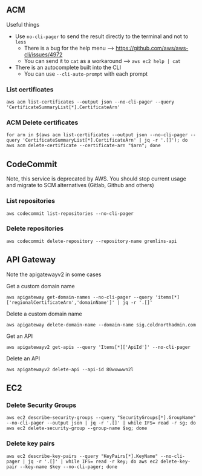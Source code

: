 ## ACM


Useful things
 - Use `no-cli-pager` to send the result directly to the terminal and not to `less`
   - There is a bug for the help menu --> https://github.com/aws/aws-cli/issues/4972
   - You can send it to `cat` as a workaround --> `aws ec2 help | cat`
 - There is an autocomplete built into the CLI
   - You can use `--cli-auto-prompt` with each prompt

### List certificates
```
aws acm list-certificates --output json --no-cli-pager --query 'CertificateSummaryList[*].CertificateArn'
```

### ACM Delete certificates
```
for arn in $(aws acm list-certificates --output json --no-cli-pager --query 'CertificateSummaryList[*].CertificateArn' | jq -r '.[]'); do aws acm delete-certificate --certificate-arn "$arn"; done
```

## CodeCommit

Note, this service is deprecated by AWS. You should stop current usage and migrate to SCM alternatives (Gitlab, Github and others)

### List repositories
```
aws codecommit list-repositories --no-cli-pager
```

### Delete repositories
```
aws codecommit delete-repository --repository-name gremlins-api
```

## API Gateway

Note the apigatewayv2 in some cases

Get a custom domain name
```
aws apigateway get-domain-names --no-cli-pager --query 'items[*]['regionalCertificateArn','domainName']' | jq -r '.[]'
```

Delete a custom domain name
```
aws apigateway delete-domain-name --domain-name sig.coldnorthadmin.com
```

Get an API
```
aws apigatewayv2 get-apis --query 'Items[*]['ApiId']' --no-cli-pager
```

Delete an API
```
aws apigatewayv2 delete-api --api-id 80wxwwwn2l
```

## EC2

### Delete Security Groups
```
aws ec2 describe-security-groups --query "SecurityGroups[*].GroupName" --no-cli-pager --output json | jq -r '.[]' | while IFS= read -r sg; do aws ec2 delete-security-group --group-name $sg; done 
```

### Delete key pairs
```
aws ec2 describe-key-pairs --query "KeyPairs[*].KeyName" --no-cli-pager | jq -r '.[]' | while IFS= read -r key; do aws ec2 delete-key-pair --key-name $key --no-cli-pager; done
```